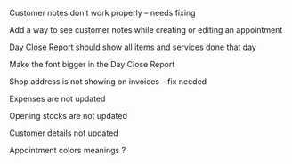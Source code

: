 <!-- ~New appointments are automatically set to 7 PM – fix needed~ -->

Customer notes don’t work properly – needs fixing

Add a way to see customer notes while creating or editing an appointment

<!-- Add a button to create a new customer in the appointment window -->

Day Close Report should show all items and services done that day

Make the font bigger in the Day Close Report

Shop address is not showing on invoices – fix needed

Expenses are not updated

Opening stocks are not updated

Customer details not updated

<!-- ~Add a new payment method “Fawran”~ -->

Appointment colors meanings ?
